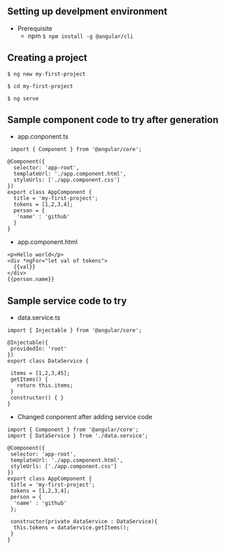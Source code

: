 
## Setting up develpment environment
+ Prerequisite
  - npm
`
 $ npm install -g @angular/cli
`
## Creating a project
`
$ ng new my-first-project  
`  

`
$ cd my-first-project  
`  

`
$ ng serve  
`

## Sample component code to try after generation
- app.conponent.ts 
```
 import { Component } from '@angular/core';

@Component({
  selector: 'app-root',
  templateUrl: './app.component.html',
  styleUrls: ['./app.component.css']
})
export class AppComponent {
  title = 'my-first-project';
  tokens = [1,2,3,4];
  person = {
   'name' : 'github'
  }
}

```
- app.component.html
```
<p>Hello world</p>
<div *ngFor="let val of tokens">
  {{val}}
</div>
{{person.name}}
```
## Sample service code to try

- data.service.ts
 ```
 import { Injectable } from '@angular/core';

@Injectable({
  providedIn: 'root'
})
export class DataService {

  items = [1,2,3,45];
  getItems() {
    return this.items;
  }
  constructor() { }
}

 ```
 - Changed conponent after adding service code
 ```
 import { Component } from '@angular/core';
import { DataService } from './data.service';

@Component({
  selector: 'app-root',
  templateUrl: './app.component.html',
  styleUrls: ['./app.component.css']
})
export class AppComponent {
  title = 'my-first-project';
  tokens = [1,2,3,4];
  person = {
   'name' : 'github'
  };

  constructor(private dataService : DataService){
   this.tokens = dataService.getItems();
  }
}
```



